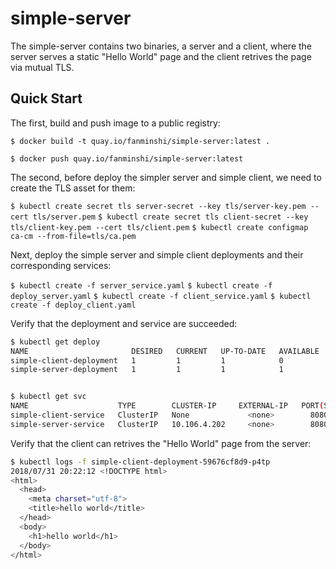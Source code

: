 # simple-server

The simple-server contains two binaries, a server and a client, where the server serves a static "Hello World" page and the client retrives the page via mutual TLS.

## Quick Start

The first, build and push image to a public registry:

`$ docker build -t quay.io/fanminshi/simple-server:latest .`

`$ docker push quay.io/fanminshi/simple-server:latest`

The second, before deploy the simpler server and simple client, we need to create the TLS asset for them:

`$ kubectl create secret tls server-secret --key tls/server-key.pem --cert tls/server.pem`
`$ kubectl create secret tls client-secret --key tls/client-key.pem --cert tls/client.pem`
`$ kubectl create configmap ca-cm --from-file=tls/ca.pem`

Next, deploy the simple server and simple client deployments and their corresponding services:

`$ kubectl create -f server_service.yaml`
`$ kubectl create -f deploy_server.yaml`
`$ kubectl create -f client_service.yaml`
`$ kubectl create -f deploy_client.yaml`

Verify that the deployment and service are succeeded:

```sh
$ kubectl get deploy
NAME                       DESIRED   CURRENT   UP-TO-DATE   AVAILABLE   AGE
simple-client-deployment   1         1         1            0           22s
simple-server-deployment   1         1         1            1           4m


$ kubectl get svc
NAME                    TYPE        CLUSTER-IP     EXTERNAL-IP   PORT(S)   AGE
simple-client-service   ClusterIP   None             <none>        8080/TCP    1m
simple-server-service   ClusterIP   10.106.4.202     <none>        8080/TCP    1m
```

Verify that the client can retrives the "Hello World" page from the server:

```sh
$ kubectl logs -f simple-client-deployment-59676cf8d9-p4tp
2018/07/31 20:22:12 <!DOCTYPE html>
<html>
  <head>
    <meta charset="utf-8">
    <title>hello world</title>
  </head>
  <body>
    <h1>hello world</h1>
  </body>
</html>
```
